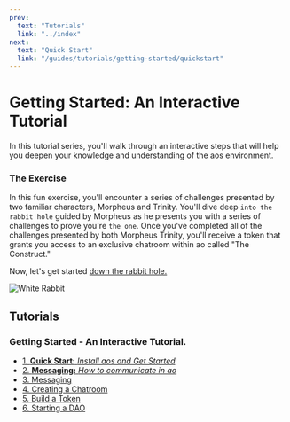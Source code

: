 ```yaml
---
prev:
  text: "Tutorials"
  link: "../index"
next:
  text: "Quick Start"
  link: "/guides/tutorials/getting-started/quickstart"
---
```


# Getting Started: An Interactive Tutorial

In this tutorial series, you'll walk through an interactive steps that will help you deepen your knowledge and understanding of the aos environment.

### The Exercise

In this fun exercise, you'll encounter a series of challenges presented by two familiar characters, Morpheus and Trinity. You'll dive deep `into the rabbit hole` guided by Morpheus as he presents you with a series of challenges to prove you're `the one`. Once you've completed all of the challenges presented by both Morpheus Trinity, you'll receive a token that grants you access to an exclusive chatroom within ao called "The Construct."

Now, let's get started [down the rabbit hole.](quickstart)

![White Rabbit](/white_rabbit_outline.svg)

## Tutorials

### Getting Started - An Interactive Tutorial.

- [1. **Quick Start:** _Install aos and Get Started_](quickstart)
- [2. **Messaging:** _How to communicate in ao_](messaging)
- [3. Messaging](messaging)
- [4. Creating a Chatroom](chatroom)
- [5. Build a Token](token)
- [6. Starting a DAO](dao)
